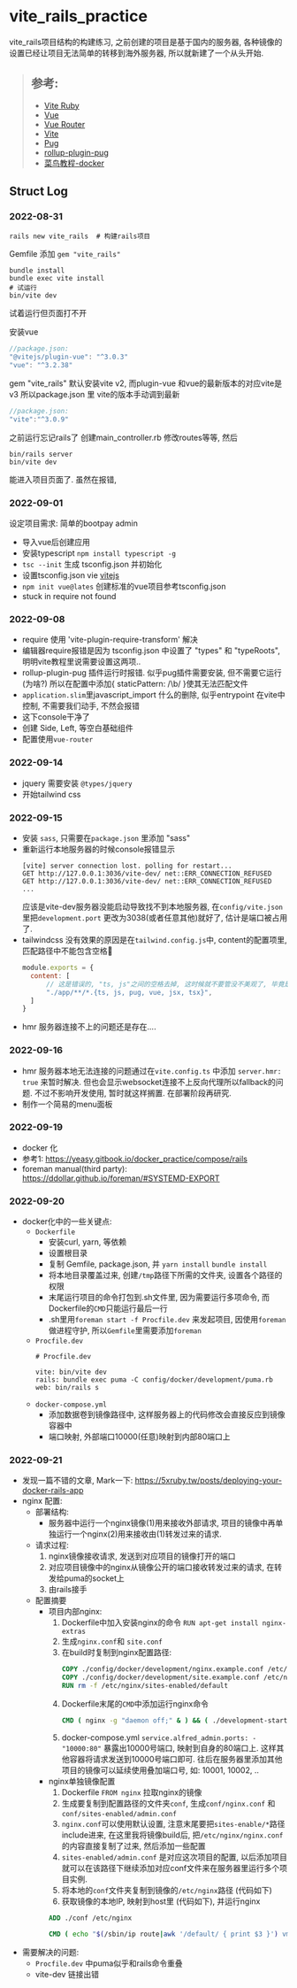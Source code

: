# vite_rails_practice
vite_rails项目结构的构建练习, 之前创建的项目是基于国内的服务器, 各种镜像的设置已经让项目无法简单的转移到海外服务器, 所以就新建了一个从头开始.

>## 参考:
>- [Vite Ruby](https://vite-ruby.netlify.app/guide/introduction.html)
>- [Vue](https://cn.vuejs.org/)
>- [Vue Router](https://router.vuejs.org/zh/introduction.html)
>- [Vite](https://cn.vitejs.dev/guide/)
>- [Pug](https://pugjs.org/api/getting-started.html)
>- [rollup-plugin-pug](https://github.com/aMarCruz/rollup-plugin-pug)
>- [菜鸟教程-docker](https://www.runoob.com/docker/docker-tutorial.html)

## Struct Log
### 2022-08-31
```shell
rails new vite_rails  # 构建rails项目
```

Gemfile 添加 `gem "vite_rails"`
```shell
bundle install
bundle exec vite install
# 试运行
bin/vite dev 
```
试着运行但页面打不开

安装vue

```js
//package.json:
"@vitejs/plugin-vue": "^3.0.3"
"vue": "^3.2.38"
```
gem "vite_rails" 默认安装vite v2, 而plugin-vue 和vue的最新版本的对应vite是v3
所以package.json 里 vite的版本手动调到最新
```javascript
//package.json:
"vite":"^3.0.9"
```
之前运行忘记rails了
创建main_controller.rb 修改routes等等, 然后
```shell
bin/rails server
bin/vite dev
```
能进入项目页面了. 虽然在报错,

### 2022-09-01
设定项目需求: 简单的bootpay admin

- 导入vue后创建应用
- 安装typescript `npm install typescript -g`
- `tsc --init` 生成 tsconfig.json 并初始化
- 设置tsconfig.json vie [vitejs](https://vitejs.dev/guide/features.html#typescript)
- `npm init vue@lates` 创建标准的vue项目参考tsconfig.json
- stuck in require not found
### 2022-09-08
- require 使用 'vite-plugin-require-transform' 解决
- 编辑器require报错是因为 tsconfig.json 中设置了 "types" 和 "typeRoots", 明明vite教程里说需要设置这两项..
- rollup-plugin-pug 插件运行时报错. 似乎pug插件需要安装, 但不需要它运行 (为啥?) 所以在配置中添加{ staticPattern: /\b/ }使其无法匹配文件
- `application.slim`里javascript_import 什么的删除, 似乎entrypoint 在vite中控制, 不需要我们动手, 不然会报错
- 这下console干净了
- 创建 Side, Left, 等空白基础组件
- 配置使用`vue-router`

### 2022-09-14
- jquery  需要安装 `@types/jquery`
- 开始tailwind css
### 2022-09-15
- 安装 `sass`, 只需要在`package.json` 里添加 "sass"
- 重新运行本地服务器的时候console报错显示
    ```text
    [vite] server connection lost. polling for restart...
    GET http://127.0.0.1:3036/vite-dev/ net::ERR_CONNECTION_REFUSED
    GET http://127.0.0.1:3036/vite-dev/ net::ERR_CONNECTION_REFUSED
    ...
    ```
  应该是vite-dev服务器没能启动导致找不到本地服务器, 在`config/vite.json`里把`development.port` 更改为3038(或者任意其他)就好了, 估计是端口被占用了.
- tailwindcss 没有效果的原因是在`tailwind.config.js`中, content的配置项里, 匹配路径中不能包含空格🥲
  ```javascript
  module.exports = {
    content: [
        // 这是错误的, "ts, js"之间的空格去掉, 这时候就不要管没不美观了, 毕竟是字符串啊!
        "./app/**/*.{ts, js, pug, vue, jsx, tsx}",
    ]
  }
  ```
- hmr 服务器连接不上的问题还是存在....
### 2022-09-16
- hmr 服务器本地无法连接的问题通过在`vite.config.ts` 中添加 `server.hmr: true` 来暂时解决. 
  但也会显示websocket连接不上反向代理所以fallback的问题.
  不过不影响开发使用, 暂时就这样搁置. 在部署阶段再研究.
- 制作一个简易的menu面板
### 2022-09-19
- docker 化
- 参考1: https://yeasy.gitbook.io/docker_practice/compose/rails
- foreman manual(third party): https://ddollar.github.io/foreman/#SYSTEMD-EXPORT
### 2022-09-20
- docker化中的一些关键点:
  - `Dockerfile`
    - 安装curl, yarn, 等依赖
    - 设置根目录
    - 复制 Gemfile, package.json, 并 `yarn install` `bundle install`
    - 将本地目录覆盖过来, 创建`/tmp`路径下所需的文件夹, 设置各个路径的权限
    - 末尾运行项目的命令打包到.sh文件里, 因为需要运行多项命令, 而Dockerfile的`CMD`只能运行最后一行
    - .sh里用`foreman start -f Procfile.dev` 来发起项目, 因使用`foreman`做进程守护, 所以`Gemfile`里需要添加`foreman` 
  - `Procfile.dev`
    ```text
    # Procfile.dev
  
    vite: bin/vite dev
    rails: bundle exec puma -C config/docker/development/puma.rb
    web: bin/rails s
    ```
  - `docker-compose.yml`
    - 添加数据卷到镜像路径中, 这样服务器上的代码修改会直接反应到镜像容器中
    - 端口映射, 外部端口10000(任意)映射到内部80端口上
    
### 2022-09-21
- 发现一篇不错的文章, Mark一下: https://5xruby.tw/posts/deploying-your-docker-rails-app
- nginx 配置:
  - 部署结构: 
    - 服务器中运行一个nginx镜像(1)用来接收外部请求, 项目的镜像中再单独运行一个nginx(2)用来接收由(1)转发过来的请求. 
  - 请求过程:
    1. nginx镜像接收请求, 发送到对应项目的镜像打开的端口 
    2. 对应项目镜像中的nginx从镜像公开的端口接收转发过来的请求, 在转发给puma的socket上
    3. 由rails接手
  - 配置摘要
    - 项目内部nginx:
      1. Dockerfile中加入安装nginx的命令 `RUN apt-get install nginx-extras` 
      2. 生成`nginx.conf`和 `site.conf` 
      3. 在build时复制到nginx配置路径:
         ```dockerfile
         COPY ./config/docker/development/nginx.example.conf /etc/nginx/nginx.conf
         COPY ./config/docker/development/site.example.conf /etc/nginx/sites-enabled/site.conf
         RUN rm -f /etc/nginx/sites-enabled/default
         ```
      4. Dockerfile末尾的`CMD`中添加运行nginx命令
         ```dockerfile
         CMD ( nginx -g "daemon off;" & ) && ( ./development-startup.sh )
         ```
      5. docker-compose.yml `service.alfred_admin.ports: - "10000:80"`
        暴露出10000号端口, 映射到自身的80端口上. 这样其他容器将请求发送到10000号端口即可.
        往后在服务器里添加其他项目的镜像可以延续使用叠加端口号, 如: 10001, 10002, ..
    - nginx单独镜像配置
      1. Dockerfile `FROM nginx` 拉取nginx的镜像
      2. 生成要复制到配置路径的文件夹`conf`, 生成`conf/nginx.conf` 和 `conf/sites-enabled/admin.conf`
      3. `nginx.conf`可以使用默认设置, 注意末尾要把`sites-enable/*`路径include进来, 在这里我将镜像build后, 把`/etc/nginx/nginx.conf` 的内容直接复制了过来, 然后添加一些配置
      4. `sites-enabled/admin.conf` 是对应这次项目的配置, 以后添加项目就可以在该路径下继续添加对应conf文件来在服务器里运行多个项目实例.
      5. 将本地的`conf`文件夹复制到镜像的`/etc/nginx`路径 (代码如下)
      6. 获取镜像的本地IP, 映射到host里 (代码如下), 并运行nginx
      ```dockerfile
      ADD ./conf /etc/nginx
      
      CMD ( echo "$(/sbin/ip route|awk '/default/ { print $3 }') vm.host" >> /etc/hosts) && (nginx -g "daemon off;")
      ```
- 需要解决的问题: 
  - `Procfile.dev` 中puma似乎和rails命令重叠 
  - vite-dev 链接出错